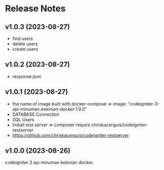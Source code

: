# Release Notes

## v1.0.3 (2023-08-27)

- find users
- delete users
- create users

## v1.0.2 (2023-08-27)

- response json

## v1.0.1 (2023-08-27)

- the name of image built with docker-compose => image: "codeigniter-3-api-minuman-kekinian-docker:1.0.0"
- DATABASE Connection
- SQL Users
- install rest server => composer require chriskacerguis/codeigniter-restserver
- https://github.com/chriskacerguis/codeigniter-restserver

## v1.0.0 (2023-08-26)

codeigniter 3 api minuman kekinian docker.
